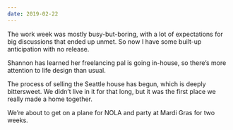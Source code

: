 ```yaml
---
date: 2019-02-22
---
```


The work week was mostly busy-but-boring, with a lot of expectations for big discussions that ended up unmet. So now I have some built-up anticipation with no release.

Shannon has learned her freelancing pal is going in-house, so there’s more attention to life design than usual.

The process of selling the Seattle house has begun, which is deeply bittersweet. We didn’t live in it for that long, but it was the first place we really made a home together.

We’re about to get on a plane for NOLA and party at Mardi Gras for two weeks.
